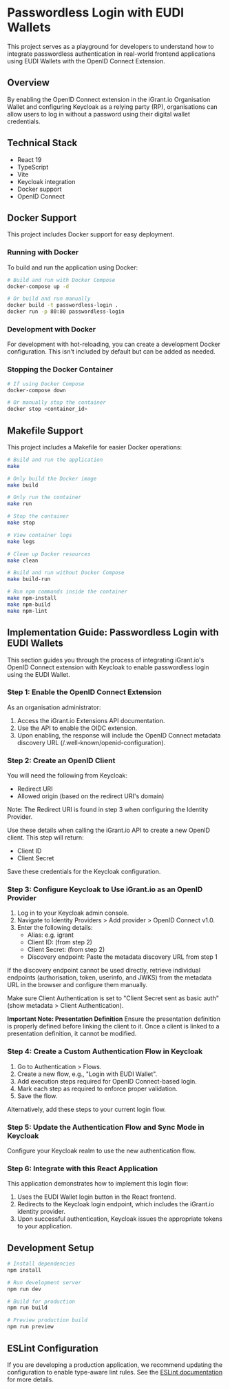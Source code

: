 # Passwordless Login with EUDI Wallets

This project serves as a playground for developers to understand how to integrate passwordless authentication in real-world frontend applications using EUDI Wallets with the OpenID Connect Extension.

## Overview

By enabling the OpenID Connect extension in the iGrant.io Organisation Wallet and configuring Keycloak as a relying party (RP), organisations can allow users to log in without a password using their digital wallet credentials.

## Technical Stack

- React 19
- TypeScript
- Vite
- Keycloak integration
- Docker support
- OpenID Connect

## Docker Support

This project includes Docker support for easy deployment.

### Running with Docker

To build and run the application using Docker:

```bash
# Build and run with Docker Compose
docker-compose up -d

# Or build and run manually
docker build -t passwordless-login .
docker run -p 80:80 passwordless-login
```

### Development with Docker

For development with hot-reloading, you can create a development Docker configuration. This isn't included by default but can be added as needed.

### Stopping the Docker Container

```bash
# If using Docker Compose
docker-compose down

# Or manually stop the container
docker stop <container_id>
```

## Makefile Support

This project includes a Makefile for easier Docker operations:

```bash
# Build and run the application
make

# Only build the Docker image
make build

# Only run the container
make run

# Stop the container
make stop

# View container logs
make logs

# Clean up Docker resources
make clean

# Build and run without Docker Compose
make build-run

# Run npm commands inside the container
make npm-install
make npm-build  
make npm-lint
```

## Implementation Guide: Passwordless Login with EUDI Wallets

This section guides you through the process of integrating iGrant.io's OpenID Connect extension with Keycloak to enable passwordless login using the EUDI Wallet.

### Step 1: Enable the OpenID Connect Extension

As an organisation administrator:
1. Access the iGrant.io Extensions API documentation.
2. Use the API to enable the OIDC extension.
3. Upon enabling, the response will include the OpenID Connect metadata discovery URL (/.well-known/openid-configuration).

### Step 2: Create an OpenID Client

You will need the following from Keycloak:
- Redirect URI
- Allowed origin (based on the redirect URI's domain)

Note: The Redirect URI is found in step 3 when configuring the Identity Provider.

Use these details when calling the iGrant.io API to create a new OpenID client. This step will return:
- Client ID
- Client Secret

Save these credentials for the Keycloak configuration.

### Step 3: Configure Keycloak to Use iGrant.io as an OpenID Provider

1. Log in to your Keycloak admin console.
2. Navigate to Identity Providers > Add provider > OpenID Connect v1.0.
3. Enter the following details:
   - Alias: e.g. igrant
   - Client ID: (from step 2)
   - Client Secret: (from step 2)
   - Discovery endpoint: Paste the metadata discovery URL from step 1

If the discovery endpoint cannot be used directly, retrieve individual endpoints (authorisation, token, userinfo, and JWKS) from the metadata URL in the browser and configure them manually.

Make sure Client Authentication is set to "Client Secret sent as basic auth" (show metadata > Client Authentication).

**Important Note: Presentation Definition**
Ensure the presentation definition is properly defined before linking the client to it. Once a client is linked to a presentation definition, it cannot be modified.

### Step 4: Create a Custom Authentication Flow in Keycloak

1. Go to Authentication > Flows.
2. Create a new flow, e.g., "Login with EUDI Wallet".
3. Add execution steps required for OpenID Connect-based login.
4. Mark each step as required to enforce proper validation.
5. Save the flow.

Alternatively, add these steps to your current login flow.

### Step 5: Update the Authentication Flow and Sync Mode in Keycloak

Configure your Keycloak realm to use the new authentication flow.

### Step 6: Integrate with this React Application

This application demonstrates how to implement this login flow:
1. Uses the EUDI Wallet login button in the React frontend.
2. Redirects to the Keycloak login endpoint, which includes the iGrant.io identity provider.
3. Upon successful authentication, Keycloak issues the appropriate tokens to your application.

## Development Setup

```bash
# Install dependencies
npm install

# Run development server
npm run dev

# Build for production
npm run build

# Preview production build
npm run preview
```

## ESLint Configuration

If you are developing a production application, we recommend updating the configuration to enable type-aware lint rules. See the [ESLint documentation](https://eslint.org/) for more details.
